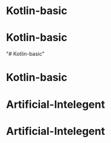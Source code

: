 # Kotlin-basic
# Kotlin-basic
"# Kotlin-basic" 
# Kotlin-basic
# Artificial-Intelegent
# Artificial-Intelegent
